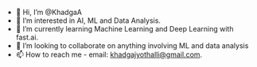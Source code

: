 - 👋 Hi, I’m @KhadgaA
- 👀 I’m interested in AI, ML and Data Analysis. 
- 🌱 I’m currently learning Machine Learning and Deep Learning with fast.ai.
- 💞️ I’m looking to collaborate on anything involving ML and data analysis 
- 📫 How to reach me - email: khadgajyothalli@gmail.com.

<!---
KhadgaA/KhadgaA is a ✨ special ✨ repository because its `README.md` (this file) appears on your GitHub profile.
You can click the Preview link to take a look at your changes.
--->
